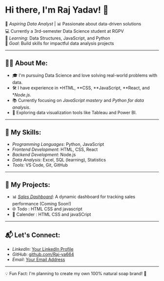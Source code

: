 
# Hi there, I'm Raj Yadav! 👋

🌟 *Aspiring Data Analyst* | 📊 Passionate about data-driven solutions  
💻 Currently a 3rd-semester Data Science student at RGPV  
🌱 *Learning*: Data Structures, JavaScript, and Python  
🎯 *Goal*: Build skills for impactful data analysis projects

---

## 👩‍💻 About Me:
- 🎓 I'm pursuing Data Science and love solving real-world problems with data.
- 🛠️ I have experience in *HTML, **CSS, **JavaScript, **React, and **Node.js*.
- 📚 Currently focusing on *JavaScript mastery* and *Python for data analysis*.
- 🌱 Exploring data visualization tools like Tableau and Power BI.

---

## 🚀 My Skills:
- *Programming Languages*: Python, JavaScript  
- *Frontend Development*: HTML, CSS, React  
- *Backend Development*: Node.js  
- *Data Analysis*: Excel, SQL (learning), Statistics  
- *Tools*: VS Code, Git, GitHub

---

## 🌟 My Projects:
- 📊 *[Sales Dashboard](#)*: A dynamic dashboard for tracking sales performance (Coming Soon!)
- 🌐 Todo : HTML CSS and javascript
- 🧼 Calender : HTML CSS and javaSCript

---

## 📬 Let's Connect:
- *LinkedIn*: [Your LinkedIn Profile](#)
- *GitHub*: [github.com/Raj-ya664](https://github.com/Raj-ya664)
- *Email*: [Your Email Address](#)

---

💡 Fun Fact: I'm planning to create my own 100% natural soap brand! 🌱
